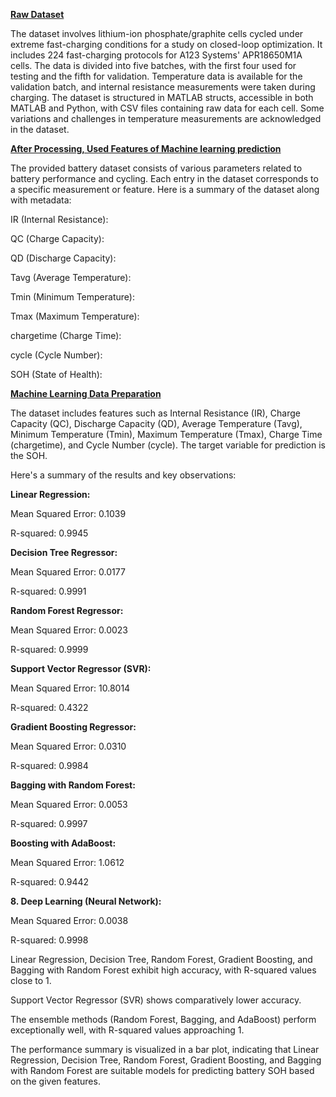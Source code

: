 **<u>Raw Dataset</u>**

The dataset involves lithium-ion phosphate/graphite cells cycled under
extreme fast-charging conditions for a study on closed-loop
optimization. It includes 224 fast-charging protocols for A123 Systems'
APR18650M1A cells. The data is divided into five batches, with the first
four used for testing and the fifth for validation. Temperature data is
available for the validation batch, and internal resistance measurements
were taken during charging. The dataset is structured in MATLAB structs,
accessible in both MATLAB and Python, with CSV files containing raw data
for each cell. Some variations and challenges in temperature
measurements are acknowledged in the dataset.

**<u>After Processing, Used Features of Machine learning
prediction</u>**

The provided battery dataset consists of various parameters related to
battery performance and cycling. Each entry in the dataset corresponds
to a specific measurement or feature. Here is a summary of the dataset
along with metadata:

IR (Internal Resistance):

QC (Charge Capacity):

QD (Discharge Capacity):

Tavg (Average Temperature):

Tmin (Minimum Temperature):

Tmax (Maximum Temperature):

chargetime (Charge Time):

cycle (Cycle Number):

SOH (State of Health):

**<u>Machine Learning Data Preparation</u>**

The dataset includes features such as Internal Resistance (IR), Charge
Capacity (QC), Discharge Capacity (QD), Average Temperature (Tavg),
Minimum Temperature (Tmin), Maximum Temperature (Tmax), Charge Time
(chargetime), and Cycle Number (cycle). The target variable for
prediction is the SOH.

Here's a summary of the results and key observations:

**Linear Regression:**

Mean Squared Error: 0.1039

R-squared: 0.9945

**Decision Tree Regressor:**

Mean Squared Error: 0.0177

R-squared: 0.9991

**Random Forest Regressor:**

Mean Squared Error: 0.0023

R-squared: 0.9999

**Support Vector Regressor (SVR):**

Mean Squared Error: 10.8014

R-squared: 0.4322

**Gradient Boosting Regressor:**

Mean Squared Error: 0.0310

R-squared: 0.9984

**Bagging with Random Forest:**

Mean Squared Error: 0.0053

R-squared: 0.9997

**Boosting with AdaBoost:**

Mean Squared Error: 1.0612

R-squared: 0.9442

**8. Deep Learning (Neural Network):**

Mean Squared Error: 0.0038

R-squared: 0.9998

Linear Regression, Decision Tree, Random Forest, Gradient Boosting, and
Bagging with Random Forest exhibit high accuracy, with R-squared values
close to 1.

Support Vector Regressor (SVR) shows comparatively lower accuracy.

The ensemble methods (Random Forest, Bagging, and AdaBoost) perform
exceptionally well, with R-squared values approaching 1.

The performance summary is visualized in a bar plot, indicating that
Linear Regression, Decision Tree, Random Forest, Gradient Boosting, and
Bagging with Random Forest are suitable models for predicting battery
SOH based on the given features.
